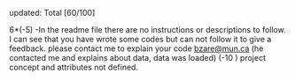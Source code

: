 updated: Total [60/100]

6*(-5) -In the readme file there are no instructions or descriptions to follow. I can see that you have wrote some codes but can not follow it to give a feedback. please contact me to explain your code bzare@mun.ca (he contacted me and explains about data, data was loaded)
(-10 ) project concept and attributes not defined.
